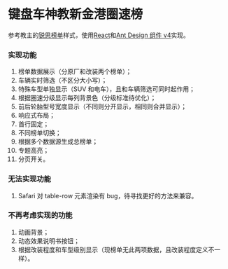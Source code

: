 # 键盘车神教新金港圈速榜

参考教主的[锐思榜单](https://kbracer.github.io/)样式，使用[React](https://github.com/facebook/react/)和[Ant Design 组件 v4](https://github.com/ant-design/ant-design/)实现。

### 实现功能

1. 榜单数据展示（分原厂和改装两个榜单）；
2. 车辆实时筛选（不区分大小写）；
3. 特殊车型单独显示（SUV 和电车），且和车辆筛选可同时起作用；
4. 根据圈速分级显示每列背景色（分级标准待优化）；
5. 前后轮胎型号宽度显示（不同则分开显示，相同则合并显示）；
6. 响应式布局；
7. 首行固定；
8. 不同榜单切换；
9. 根据多个数据源生成总榜单；
10. 专题高亮；
11. 分页开关。

### 无法实现功能

1. Safari 对 table-row 元素渲染有 bug，待寻找更好的方法来兼容。

### 不再考虑实现的功能

1. 动画背景；
2. 动态效果说明书按钮；
3. 根据改装程度和车型级别显示（现榜单无此两项数据，且改装程度定义不一样）。
